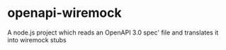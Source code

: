 # openapi-wiremock
A node.js project which reads an OpenAPI 3.0 spec' file and translates it into wiremock stubs
